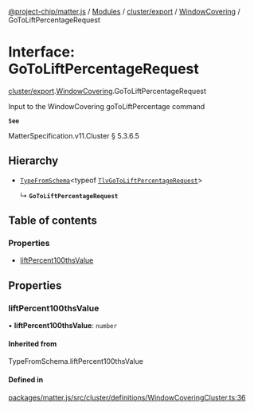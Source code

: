 [@project-chip/matter.js](../README.md) / [Modules](../modules.md) / [cluster/export](../modules/cluster_export.md) / [WindowCovering](../modules/cluster_export.WindowCovering.md) / GoToLiftPercentageRequest

# Interface: GoToLiftPercentageRequest

[cluster/export](../modules/cluster_export.md).[WindowCovering](../modules/cluster_export.WindowCovering.md).GoToLiftPercentageRequest

Input to the WindowCovering goToLiftPercentage command

**`See`**

MatterSpecification.v11.Cluster § 5.3.6.5

## Hierarchy

- [`TypeFromSchema`](../modules/tlv_export.md#typefromschema)\<typeof [`TlvGoToLiftPercentageRequest`](../modules/cluster_export.WindowCovering.md#tlvgotoliftpercentagerequest)\>

  ↳ **`GoToLiftPercentageRequest`**

## Table of contents

### Properties

- [liftPercent100thsValue](cluster_export.WindowCovering.GoToLiftPercentageRequest.md#liftpercent100thsvalue)

## Properties

### liftPercent100thsValue

• **liftPercent100thsValue**: `number`

#### Inherited from

TypeFromSchema.liftPercent100thsValue

#### Defined in

[packages/matter.js/src/cluster/definitions/WindowCoveringCluster.ts:36](https://github.com/project-chip/matter.js/blob/6d3b6a5d957d88a9231d6ecab4bb41f8133112be/packages/matter.js/src/cluster/definitions/WindowCoveringCluster.ts#L36)
